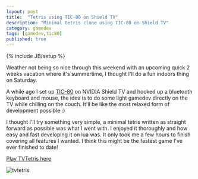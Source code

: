 ```yaml
---
layout: post
title:  "Tetris using TIC-80 on Shield TV"
description: "Minimal tetris clone using TIC-80 on Shield TV"
category: gamedev
tags: [gamedev,tic80]
published: true
---
```


{% include JB/setup %}

[tvtetris]: {{site.baseurl}}assets/gifs/tvtetris.gif

Weather not being so nice through this weekend with an upcoming quick 2 weeks vacation where it's summertime, I thought I'll do a fun indoors thing on Saturday.

A while ago I set up [TIC-80](https://tic80.com/) on NVIDIA Shield TV and hooked up a bluetooth keyboard and mouse, the idea is to do some light gamedev directly on the TV while chilling on the couch. It'll be like the most relaxed form of development possible :)

I thought I'll try something very simple, a minimal tetris written as straight forward as possible was what I went with. I enjoyed it thoroughly and how easy and fast developing it on lua was. It only took me a few hours to finish covering all features I wanted. I think this might be the fastest game I've ever finished to date!

[Play TVTetris here](https://tic80.com/play?cart=912)

![tvtetris]
